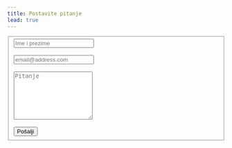 ```yaml
---
title: Postavite pitanje
lead: true
---
```


<!-- Near the end of my page -->
<script src="https://ajax.googleapis.com/ajax/libs/jquery/1.11.1/jquery.min.js"></script>
<script src="http://ajax.aspnetcdn.com/ajax/jquery.validate/1.13.1/jquery.validate.min.js"></script>
<meta name="viewport" content="width=device-width, initial-scale=1.0" />
<link rel="stylesheet" type="text/css" href="{{ site.baseurl }}/css/bootstrap/css/bootstrap.min.css" />
<script type="text/javascript" src="{{ site.baseurl }}/js/jquery-1.10.2.min.js"></script>
<script type="text/javascript" src="{{ site.baseurl }}/css/bootstrap/js/bootstrap.min.js"></script>

<body>
<!-- Contact Form - START -->
<div class="container">
<div class="col-md-8">
<form id="contact-form" class="form" action="//formspree.io/office@voditeracuna.rs" method="POST">
<fieldset>
<div class="form-group">
    <span class="col-md-1  text-center"><i class="fa fa-user bigicon"></i></span>
    <div class="col-md-8">
        <input class="form-control" id="fname" type="text" name="name"  required placeholder="Ime i prezime">
    </div>
</div>
<br/>
<div class="form-group">
    <span class="col-md-1 text-center"><i class="fa fa-envelope-o bigicon"></i></span>
    <div class="col-md-8">
        <input class="form-control" type="email" name="_replyto"  required placeholder="email@address.com">
    </div>
</div>
<br/>
<div class="form-group">
    <span class="col-md-1  text-center"><i class="fa fa-pencil-square-o bigicon"></i></span>
    <div class="col-md-8">
        <textarea class="form-control" id="message" name="message" placeholder="Pitanje" rows="7"></textarea>
    </div>
</div>
<div class="form-group">
    <div class="col-md-8 text-center">
    <br/>
    <input class="btn btn-primary" type="submit" value="Pošalji"/>
    <input type="hidden" name="_next" value="{{ site.baseurl }}/pages/success/" /> 
    </div>
</div>
</fieldset>
</form>
</div>
</div>

<style>
.bigicon {
    font-size: 25px;
    color: #476c00;
}
</style>

<!-- Contact Form - END -->

</body>

